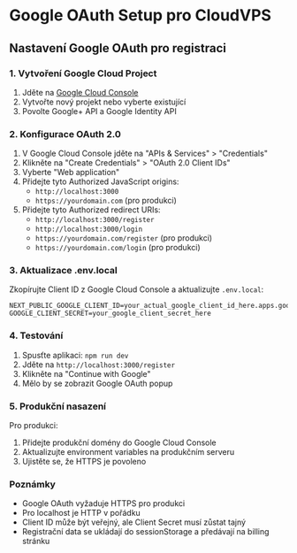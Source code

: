 # Google OAuth Setup pro CloudVPS

## Nastavení Google OAuth pro registraci

### 1. Vytvoření Google Cloud Project

1. Jděte na [Google Cloud Console](https://console.cloud.google.com/)
2. Vytvořte nový projekt nebo vyberte existující
3. Povolte Google+ API a Google Identity API

### 2. Konfigurace OAuth 2.0

1. V Google Cloud Console jděte na "APIs & Services" > "Credentials"
2. Klikněte na "Create Credentials" > "OAuth 2.0 Client IDs"
3. Vyberte "Web application"
4. Přidejte tyto Authorized JavaScript origins:
   - `http://localhost:3000`
   - `https://yourdomain.com` (pro produkci)
5. Přidejte tyto Authorized redirect URIs:
   - `http://localhost:3000/register`
   - `http://localhost:3000/login`
   - `https://yourdomain.com/register` (pro produkci)
   - `https://yourdomain.com/login` (pro produkci)

### 3. Aktualizace .env.local

Zkopírujte Client ID z Google Cloud Console a aktualizujte `.env.local`:

```env
NEXT_PUBLIC_GOOGLE_CLIENT_ID=your_actual_google_client_id_here.apps.googleusercontent.com
GOOGLE_CLIENT_SECRET=your_google_client_secret_here
```

### 4. Testování

1. Spusťte aplikaci: `npm run dev`
2. Jděte na `http://localhost:3000/register`
3. Klikněte na "Continue with Google"
4. Mělo by se zobrazit Google OAuth popup

### 5. Produkční nasazení

Pro produkci:
1. Přidejte produkční domény do Google Cloud Console
2. Aktualizujte environment variables na produkčním serveru
3. Ujistěte se, že HTTPS je povoleno

### Poznámky

- Google OAuth vyžaduje HTTPS pro produkci
- Pro localhost je HTTP v pořádku
- Client ID může být veřejný, ale Client Secret musí zůstat tajný
- Registrační data se ukládají do sessionStorage a předávají na billing stránku

